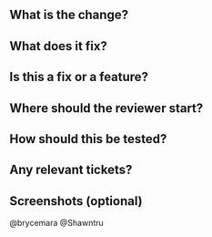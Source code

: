 ## What is the change?

## What does it fix?

## Is this a fix or a feature? 

## Where should the reviewer start?

## How should this be tested?

## Any relevant tickets?

## Screenshots (optional)

@brycemara @Shawntru
